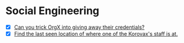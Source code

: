 # Social Engineering
- [x] [Can you trick OrgX into giving away their credentials?](Can%20you%20trick%20OrgX%20into%20giving%20away%20their%20credentials?)
- [x] [Find the last seen location of where one of the Korovax's staff is at.](Find%20the%20last%20seen%20location%20of%20where%20one%20of%20the%20Korovax's%20staff%20is%20at)